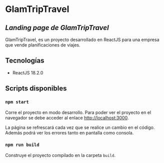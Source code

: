 # GlamTripTravel
## _Landing page de GlamTripTravel_

GlamTripTravel, es un proyecto desarrollado en ReactJS para una empresa que vende planificaciones de viajes.

## Tecnologías

- ReactJS 18.2.0

## Scripts disponibles

### `npm start`
Corre el proyecto en modo desarrollo.
Para poder ver el proyecto en el navegador se debe acceder al enlace [http://localhost:3000](http://localhost:3000).

La página se refrescará cada vez que se realice un cambio en el código.
Además podrá ver los errores tanto en pantalla como consola.

### `npm run build`
Construye el proyecto compilado en la carpeta `build`.